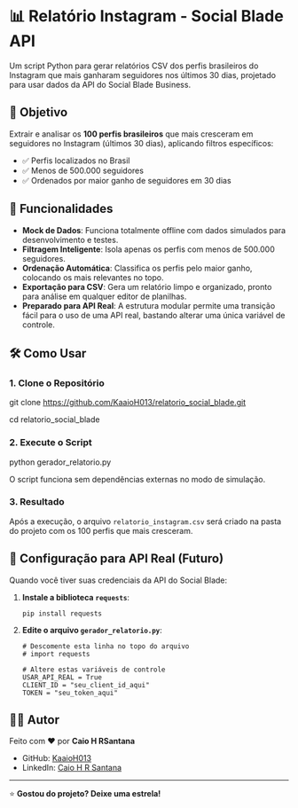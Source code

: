 # 📊 Relatório Instagram - Social Blade API

Um script Python para gerar relatórios CSV dos perfis brasileiros do Instagram que mais ganharam seguidores nos últimos 30 dias, projetado para usar dados da API do Social Blade Business.

## 🎯 Objetivo

Extrair e analisar os **100 perfis brasileiros** que mais cresceram em seguidores no Instagram (últimos 30 dias), aplicando filtros específicos:
- ✅ Perfis localizados no Brasil
- ✅ Menos de 500.000 seguidores
- ✅ Ordenados por maior ganho de seguidores em 30 dias

## 🚀 Funcionalidades

- **Mock de Dados**: Funciona totalmente offline com dados simulados para desenvolvimento e testes.
- **Filtragem Inteligente**: Isola apenas os perfis com menos de 500.000 seguidores.
- **Ordenação Automática**: Classifica os perfis pelo maior ganho, colocando os mais relevantes no topo.
- **Exportação para CSV**: Gera um relatório limpo e organizado, pronto para análise em qualquer editor de planilhas.
- **Preparado para API Real**: A estrutura modular permite uma transição fácil para o uso de uma API real, bastando alterar uma única variável de controle.

## 🛠️ Como Usar

### 1. Clone o Repositório

git clone https://github.com/KaaioH013/relatorio_social_blade.git

cd relatorio_social_blade

### 2. Execute o Script

python gerador_relatorio.py

O script funciona sem dependências externas no modo de simulação.


### 3. Resultado
Após a execução, o arquivo `relatorio_instagram.csv` será criado na pasta do projeto com os 100 perfis que mais cresceram.

## 🔧 Configuração para API Real (Futuro)

Quando você tiver suas credenciais da API do Social Blade:

1.  **Instale a biblioteca `requests`**:
    ```
    pip install requests
    ```
2.  **Edite o arquivo `gerador_relatorio.py`**:
    ```
    # Descomente esta linha no topo do arquivo
    # import requests

    # Altere estas variáveis de controle
    USAR_API_REAL = True
    CLIENT_ID = "seu_client_id_aqui"
    TOKEN = "seu_token_aqui"
    ```

## 👨‍💻 Autor

Feito com ❤️ por **Caio H RSantana**

- GitHub: [KaaioH013](https://github.com/KaaioH013)
- LinkedIn: [Caio H R Santana](https://www.linkedin.com/in/caio-henrique-r-santana-3443a3189/)

---
⭐ **Gostou do projeto? Deixe uma estrela!**
